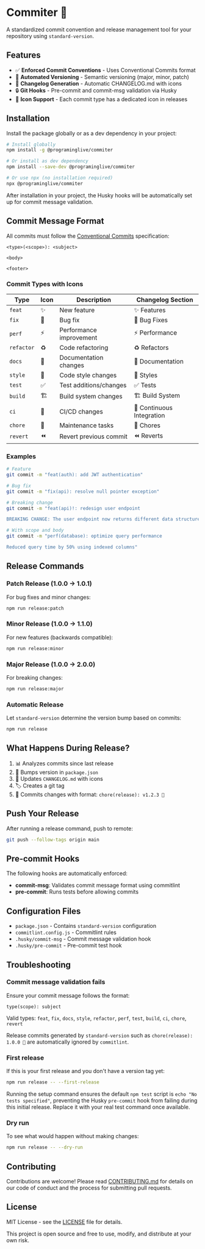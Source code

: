 # Commiter 🚀

A standardized commit convention and release management tool for your repository using `standard-version`.

## Features

- ✅ **Enforced Commit Conventions** - Uses Conventional Commits format
- 🎯 **Automated Versioning** - Semantic versioning (major, minor, patch)
- 📝 **Changelog Generation** - Automatic CHANGELOG.md with icons
- 🔒 **Git Hooks** - Pre-commit and commit-msg validation via Husky
- 🎨 **Icon Support** - Each commit type has a dedicated icon in releases

## Installation

Install the package globally or as a dev dependency in your project:

```bash
# Install globally
npm install -g @programinglive/commiter

# Or install as dev dependency
npm install --save-dev @programinglive/commiter

# Or use npx (no installation required)
npx @programinglive/commiter
```

After installation in your project, the Husky hooks will be automatically set up for commit message validation.

## Commit Message Format

All commits must follow the [Conventional Commits](https://www.conventionalcommits.org/) specification:

```
<type>(<scope>): <subject>

<body>

<footer>
```

### Commit Types with Icons

| Type | Icon | Description | Changelog Section |
|------|------|-------------|-------------------|
| `feat` | ✨ | New feature | ✨ Features |
| `fix` | 🐛 | Bug fix | 🐛 Bug Fixes |
| `perf` | ⚡ | Performance improvement | ⚡ Performance |
| `refactor` | ♻️ | Code refactoring | ♻️ Refactors |
| `docs` | 📝 | Documentation changes | 📝 Documentation |
| `style` | 💄 | Code style changes | 💄 Styles |
| `test` | ✅ | Test additions/changes | ✅ Tests |
| `build` | 🏗️ | Build system changes | 🏗️ Build System |
| `ci` | 👷 | CI/CD changes | 👷 Continuous Integration |
| `chore` | 🧹 | Maintenance tasks | 🧹 Chores |
| `revert` | ⏪ | Revert previous commit | ⏪ Reverts |

### Examples

```bash
# Feature
git commit -m "feat(auth): add JWT authentication"

# Bug fix
git commit -m "fix(api): resolve null pointer exception"

# Breaking change
git commit -m "feat(api)!: redesign user endpoint

BREAKING CHANGE: The user endpoint now returns different data structure"

# With scope and body
git commit -m "perf(database): optimize query performance

Reduced query time by 50% using indexed columns"
```

## Release Commands

### Patch Release (1.0.0 → 1.0.1)

For bug fixes and minor changes:

```bash
npm run release:patch
```

### Minor Release (1.0.0 → 1.1.0)

For new features (backwards compatible):

```bash
npm run release:minor
```

### Major Release (1.0.0 → 2.0.0)

For breaking changes:

```bash
npm run release:major
```

### Automatic Release

Let `standard-version` determine the version bump based on commits:

```bash
npm run release
```

## What Happens During Release?

1. 📊 Analyzes commits since last release
2. 🔢 Bumps version in `package.json`
3. 📝 Updates `CHANGELOG.md` with icons
4. 🏷️ Creates a git tag
5. 💾 Commits changes with format: `chore(release): v1.2.3 🚀`

## Push Your Release

After running a release command, push to remote:

```bash
git push --follow-tags origin main
```

## Pre-commit Hooks

The following hooks are automatically enforced:

- **commit-msg**: Validates commit message format using commitlint
- **pre-commit**: Runs tests before allowing commits

## Configuration Files

- `package.json` - Contains `standard-version` configuration
- `commitlint.config.js` - Commitlint rules
- `.husky/commit-msg` - Commit message validation hook
- `.husky/pre-commit` - Pre-commit test hook

## Troubleshooting

### Commit message validation fails

Ensure your commit message follows the format:
```
type(scope): subject
```

Valid types: `feat`, `fix`, `docs`, `style`, `refactor`, `perf`, `test`, `build`, `ci`, `chore`, `revert`

Release commits generated by `standard-version` such as `chore(release): 1.0.0 🚀` are automatically ignored by `commitlint`.

### First release

If this is your first release and you don't have a version tag yet:

```bash
npm run release -- --first-release
```

Running the setup command ensures the default `npm test` script is `echo "No tests specified"`, preventing the Husky `pre-commit` hook from failing during this initial release. Replace it with your real test command once available.

### Dry run

To see what would happen without making changes:

```bash
npm run release -- --dry-run
```

## Contributing

Contributions are welcome! Please read [CONTRIBUTING.md](CONTRIBUTING.md) for details on our code of conduct and the process for submitting pull requests.

## License

MIT License - see the [LICENSE](LICENSE) file for details.

This project is open source and free to use, modify, and distribute at your own risk.
